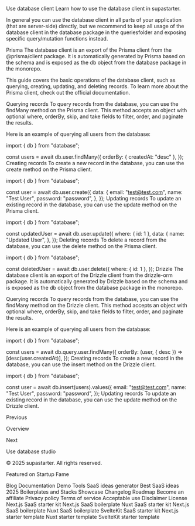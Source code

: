 Use database client
Learn how to use the database client in supastarter.

In general you can use the database client in all parts of your application (that are server-side) directly, but we recommend to keep all usage of the database client in the database package in the queriesfolder and exposing specific query/mutation functions instead.

Prisma
The database client is an export of the Prisma client from the @prisma/client package. It is automatically generated by Prisma based on the schema and is exposed as the db object from the database package in the monorepo.

This guide covers the basic operations of the database client, such as querying, creating, updating, and deleting records. To learn more about the Prisma client, check out the official documentation.

Querying records
To query records from the database, you can use the findMany method on the Prisma client. This method accepts an object with optional where, orderBy, skip, and take fields to filter, order, and paginate the results.

Here is an example of querying all users from the database:


import { db } from "database";
 
const users = await db.user.findMany({
  orderBy: { createdAt: "desc" },
});
Creating records
To create a new record in the database, you can use the create method on the Prisma client.


import { db } from "database";
 
const user = await db.user.create({
  data: {
    email: "test@test.com",
    name: "Test User",
    password: "password",
  },
});
Updating records
To update an existing record in the database, you can use the update method on the Prisma client.


import { db } from "database";
 
const updatedUser = await db.user.update({
  where: { id: 1 },
  data: {
    name: "Updated User",
  },
});
Deleting records
To delete a record from the database, you can use the delete method on the Prisma client.


import { db } from "database";
 
const deletedUser = await db.user.delete({
  where: { id: 1 },
});
Drizzle
The database client is an export of the Drizzle client from the drizzle-orm package. It is automatically generated by Drizzle based on the schema and is exposed as the db object from the database package in the monorepo.

Querying records
To query records from the database, you can use the findMany method on the Drizzle client. This method accepts an object with optional where, orderBy, skip, and take fields to filter, order, and paginate the results.

Here is an example of querying all users from the database:


import { db } from "database";
 
const users = await db.query.user.findMany({
  orderBy: (user, { desc }) => [desc(user.createdAt)],
});
Creating records
To create a new record in the database, you can use the insert method on the Drizzle client.


import { db } from "database";
 
const user = await db.insert(users).values({
  email: "test@test.com",
  name: "Test User",
  password: "password",
}); 
Updating records
To update an existing record in the database, you can use the update method on the Drizzle client.

Previous

Overview

Next

Use database studio

© 2025 supastarter. All rights reserved.

Featured on Startup Fame



Blog
Documentation
Demo
Tools
SaaS ideas generator
Best SaaS ideas 2025
Boilerplates and Stacks
Showcase
Changelog
Roadmap
Become an affiliate
Privacy policy
Terms of service
Acceptable use
Disclaimer
License
Next.js SaaS starter kit
Next.js SaaS boilerplate
Nuxt SaaS starter kit
Next.js SaaS boilerplate
Nuxt SaaS boilerplate
SvelteKit SaaS starter kit
Next.js starter template
Nuxt starter template
SvelteKit starter template

